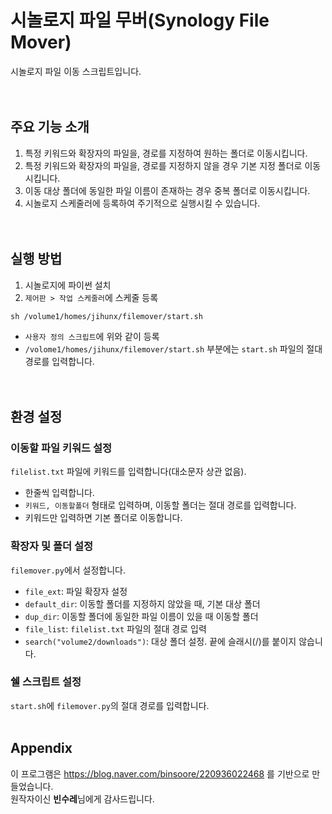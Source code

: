 # 시놀로지 파일 무버(Synology File Mover)
시놀로지 파일 이동 스크립트입니다.  
<br><br>
## 주요 기능 소개
1. 특정 키워드와 확장자의 파일을, 경로를 지정하여 원하는 폴더로 이동시킵니다.
2. 특정 키워드와 확장자의 파일을, 경로를 지정하지 않을 경우 기본 지정 폴더로 이동시킵니다.
3. 이동 대상 폴더에 동일한 파일 이름이 존재하는 경우 중복 폴더로 이동시킵니다.
4. 시놀로지 스케줄러에 등록하여 주기적으로 실행시킬 수 있습니다.  
<br><br>
## 실행 방법
1. 시놀로지에 파이썬 설치
2. `제어판 > 작업 스케줄러`에 스케줄 등록
```
sh /volume1/homes/jihunx/filemover/start.sh
```
  * `사용자 정의 스크립트`에 위와 같이 등록
  * `/volome1/homes/jihunx/filemover/start.sh` 부분에는 `start.sh` 파일의 절대 경로를 입력합니다.  
<br><br>
## 환경 설정  
### 이동할 파일 키워드 설정
`filelist.txt` 파일에 키워드를 입력합니다(대소문자 상관 없음).
* 한줄씩 입력합니다.
* `키워드, 이동할폴더` 형태로 입력하며, 이동할 폴더는 절대 경로를 입력합니다.
* 키워드만 입력하면 기본 폴더로 이동합니다.  

### 확장자 및 폴더 설정
`filemover.py`에서 설정합니다.
* `file_ext`: 파일 확장자 설정
* `default_dir`: 이동할 폴더를 지정하지 않았을 때, 기본 대상 폴더
* `dup_dir`: 이동할 폴더에 동일한 파일 이름이 있을 때 이동할 폴더
* `file_list`: `filelist.txt` 파일의 절대 경로 입력
* `search("volume2/downloads")`: 대상 폴더 설정. 끝에 슬래시(/)를 붙이지 않습니다.  

### 쉘 스크립트 설정
`start.sh`에 `filemover.py`의 절대 경로를 입력합니다.
<br><br>
## Appendix
이 프로그램은 https://blog.naver.com/binsoore/220936022468 를 기반으로 만들었습니다.  
원작자이신 **빈수레**님에게 감사드립니다.
